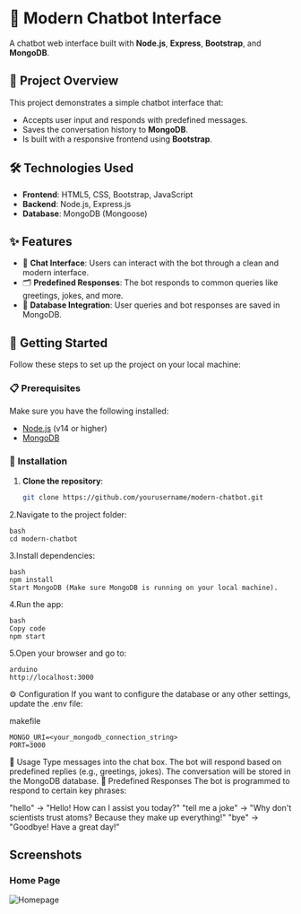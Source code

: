 # 🚀 **Modern Chatbot Interface**  
A chatbot web interface built with **Node.js**, **Express**, **Bootstrap**, and **MongoDB**.

## 🎯 **Project Overview**

This project demonstrates a simple chatbot interface that:
- Accepts user input and responds with predefined messages.
- Saves the conversation history to **MongoDB**.
- Is built with a responsive frontend using **Bootstrap**.
  
## 🛠️ **Technologies Used**
- **Frontend**: HTML5, CSS, Bootstrap, JavaScript
- **Backend**: Node.js, Express.js
- **Database**: MongoDB (Mongoose)
  
## ✨ **Features**
- 💬 **Chat Interface**: Users can interact with the bot through a clean and modern interface.
- 🗂️ **Predefined Responses**: The bot responds to common queries like greetings, jokes, and more.
- 💾 **Database Integration**: User queries and bot responses are saved in MongoDB.
  
## 🚀 **Getting Started**

Follow these steps to set up the project on your local machine:

### 📋 **Prerequisites**
Make sure you have the following installed:
- [Node.js](https://nodejs.org/) (v14 or higher)
- [MongoDB](https://www.mongodb.com/try/download/community)

### 🔧 **Installation**

1. **Clone the repository**:
   ```bash
   git clone https://github.com/yourusername/modern-chatbot.git
2.Navigate to the project folder:

    bash
    cd modern-chatbot
    
3.Install dependencies:

    bash
    npm install
    Start MongoDB (Make sure MongoDB is running on your local machine).

4.Run the app:

    bash
    Copy code
    npm start

5.Open your browser and go to:

    arduino
    http://localhost:3000
    
⚙️ Configuration
If you want to configure the database or any other settings, update the .env file:

makefile

    MONGO_URI=<your_mongodb_connection_string>
    PORT=3000
🌟 Usage
Type messages into the chat box.
The bot will respond based on predefined replies (e.g., greetings, jokes).
The conversation will be stored in the MongoDB database.
📝 Predefined Responses
The bot is programmed to respond to certain key phrases:

"hello" → "Hello! How can I assist you today?"
"tell me a joke" → "Why don't scientists trust atoms? Because they make up everything!"
"bye" → "Goodbye! Have a great day!"

## Screenshots

### Home Page
![Homepage](./Homepagee.png)
